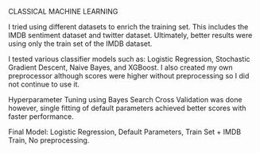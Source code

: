 CLASSICAL MACHINE LEARNING

I tried using different datasets to enrich the training set. 
This includes the IMDB sentiment dataset and twitter dataset.
Ultimately, better results were using only the train set of the IMDB dataset.

I tested various classifier models such as: Logistic Regression, Stochastic
Gradient Descent, Naive Bayes, and XGBoost. I also created my own preprocessor
although scores were higher without preprocessing so I did not continue to use it.

Hyperparameter Tuning using Bayes Search Cross Validation was done however, 
single fitting of default parameters achieved better scores with faster performance.

Final Model: 
Logistic Regression, Default Parameters, Train Set + IMDB Train, No preprocessing.